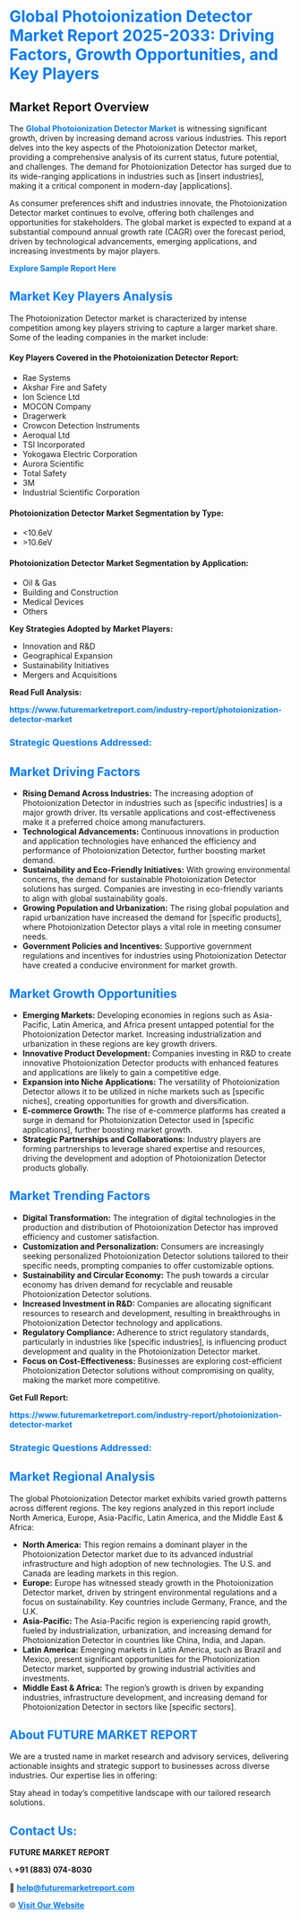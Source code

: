 <h1 style="color: #007BFF;">Global Photoionization Detector Market Report 2025-2033: Driving Factors, Growth Opportunities, and Key Players</h1>

<section id="overview">
<h2>Market Report Overview</h2>
<p>The <a href="https://www.futuremarketreport.com/industry-report/photoionization-detector-market" style="color: #007BFF; text-decoration: none;"><strong>Global Photoionization Detector Market</strong></a> is witnessing significant growth, driven by increasing demand across various industries. This report delves into the key aspects of the Photoionization Detector market, providing a comprehensive analysis of its current status, future potential, and challenges. The demand for Photoionization Detector has surged due to its wide-ranging applications in industries such as [insert industries], making it a critical component in modern-day [applications].</p>
<p>As consumer preferences shift and industries innovate, the Photoionization Detector market continues to evolve, offering both challenges and opportunities for stakeholders. The global market is expected to expand at a substantial compound annual growth rate (CAGR) over the forecast period, driven by technological advancements, emerging applications, and increasing investments by major players.</p>
</section>

<section id="overview">
<p><a href="https://www.futuremarketreport.com/request-sample/reportId=83969" style="color: #007BFF; text-decoration: none;"><strong>Explore Sample Report Here</strong></a></p>
</section>

<section id="key-players">
<h2 style="color: #007BFF;">Market Key Players Analysis</h2>
<p>The Photoionization Detector market is characterized by intense competition among key players striving to capture a larger market share. Some of the leading companies in the market include:</p>
<h4>Key Players Covered in the Photoionization Detector Report:</h4>
<ul><li>Rae Systems</li><li>Akshar Fire and Safety</li><li>Ion Science Ltd</li><li>MOCON Company</li><li>Dragerwerk</li><li>Crowcon Detection Instruments</li><li>Aeroqual Ltd</li><li>TSI Incorporated</li><li>Yokogawa Electric Corporation</li><li>Aurora Scientific</li><li>Total Safety</li><li>3M</li><li>Industrial Scientific Corporation</li></ul>
<h4>Photoionization Detector Market Segmentation by Type:</h4>
<ul><li>&lt;10.6eV</li><li>&gt;10.6eV</li></ul>

<h4>Photoionization Detector Market Segmentation by Application:</h4>
<ul><li>Oil &amp; Gas</li><li>Building and Construction</li><li>Medical Devices</li><li>Others</li></ul>
<p><strong>Key Strategies Adopted by Market Players:</strong></p>
<ul>
<li>Innovation and R&D</li>
<li>Geographical Expansion</li>
<li>Sustainability Initiatives</li>
<li>Mergers and Acquisitions</li>
</ul>
</section>

<section>
<p><strong>Read Full Analysis: </strong></p><a href="https://www.futuremarketreport.com/industry-report/photoionization-detector-market" style="color: #007BFF; text-decoration: none;"><strong>https://www.futuremarketreport.com/industry-report/photoionization-detector-market</strong></a>
<h3 style="color: #007BFF;">Strategic Questions Addressed:</h3>
</section>

<section id="driving-factors">
<h2 style="color: #007BFF;">Market Driving Factors</h2>
<ul>
<li><strong>Rising Demand Across Industries:</strong> The increasing adoption of Photoionization Detector in industries such as [specific industries] is a major growth driver. Its versatile applications and cost-effectiveness make it a preferred choice among manufacturers.</li>
<li><strong>Technological Advancements:</strong> Continuous innovations in production and application technologies have enhanced the efficiency and performance of Photoionization Detector, further boosting market demand.</li>
<li><strong>Sustainability and Eco-Friendly Initiatives:</strong> With growing environmental concerns, the demand for sustainable Photoionization Detector solutions has surged. Companies are investing in eco-friendly variants to align with global sustainability goals.</li>
<li><strong>Growing Population and Urbanization:</strong> The rising global population and rapid urbanization have increased the demand for [specific products], where Photoionization Detector plays a vital role in meeting consumer needs.</li>
<li><strong>Government Policies and Incentives:</strong> Supportive government regulations and incentives for industries using Photoionization Detector have created a conducive environment for market growth.</li>
</ul>
</section>

<section id="growth-opportunities">
<h2 style="color: #007BFF;">Market Growth Opportunities</h2>
<ul>
<li><strong>Emerging Markets:</strong> Developing economies in regions such as Asia-Pacific, Latin America, and Africa present untapped potential for the Photoionization Detector market. Increasing industrialization and urbanization in these regions are key growth drivers.</li>
<li><strong>Innovative Product Development:</strong> Companies investing in R&D to create innovative Photoionization Detector products with enhanced features and applications are likely to gain a competitive edge.</li>
<li><strong>Expansion into Niche Applications:</strong> The versatility of Photoionization Detector allows it to be utilized in niche markets such as [specific niches], creating opportunities for growth and diversification.</li>
<li><strong>E-commerce Growth:</strong> The rise of e-commerce platforms has created a surge in demand for Photoionization Detector used in [specific applications], further boosting market growth.</li>
<li><strong>Strategic Partnerships and Collaborations:</strong> Industry players are forming partnerships to leverage shared expertise and resources, driving the development and adoption of Photoionization Detector products globally.</li>
</ul>
</section>

<section id="trending-factors">
<h2 style="color: #007BFF;">Market Trending Factors</h2>
<ul>
<li><strong>Digital Transformation:</strong> The integration of digital technologies in the production and distribution of Photoionization Detector has improved efficiency and customer satisfaction.</li>
<li><strong>Customization and Personalization:</strong> Consumers are increasingly seeking personalized Photoionization Detector solutions tailored to their specific needs, prompting companies to offer customizable options.</li>
<li><strong>Sustainability and Circular Economy:</strong> The push towards a circular economy has driven demand for recyclable and reusable Photoionization Detector solutions.</li>
<li><strong>Increased Investment in R&D:</strong> Companies are allocating significant resources to research and development, resulting in breakthroughs in Photoionization Detector technology and applications.</li>
<li><strong>Regulatory Compliance:</strong> Adherence to strict regulatory standards, particularly in industries like [specific industries], is influencing product development and quality in the Photoionization Detector market.</li>
<li><strong>Focus on Cost-Effectiveness:</strong> Businesses are exploring cost-efficient Photoionization Detector solutions without compromising on quality, making the market more competitive.</li>
</ul>
</section>

<section>
<p><strong>Get Full Report: </strong></p><a href="https://www.futuremarketreport.com/industry-report/photoionization-detector-market" style="color: #007BFF; text-decoration: none;"><strong>https://www.futuremarketreport.com/industry-report/photoionization-detector-market</strong></a>
<h3 style="color: #007BFF;">Strategic Questions Addressed:</h3>
</section>


<section id="regional-analysis">
<h2 style="color: #007BFF;">Market Regional Analysis</h2>
<p>The global Photoionization Detector market exhibits varied growth patterns across different regions. The key regions analyzed in this report include North America, Europe, Asia-Pacific, Latin America, and the Middle East & Africa:</p>
<ul>
<li><strong>North America:</strong> This region remains a dominant player in the Photoionization Detector market due to its advanced industrial infrastructure and high adoption of new technologies. The U.S. and Canada are leading markets in this region.</li>
<li><strong>Europe:</strong> Europe has witnessed steady growth in the Photoionization Detector market, driven by stringent environmental regulations and a focus on sustainability. Key countries include Germany, France, and the U.K.</li>
<li><strong>Asia-Pacific:</strong> The Asia-Pacific region is experiencing rapid growth, fueled by industrialization, urbanization, and increasing demand for Photoionization Detector in countries like China, India, and Japan.</li>
<li><strong>Latin America:</strong> Emerging markets in Latin America, such as Brazil and Mexico, present significant opportunities for the Photoionization Detector market, supported by growing industrial activities and investments.</li>
<li><strong>Middle East & Africa:</strong> The region’s growth is driven by expanding industries, infrastructure development, and increasing demand for Photoionization Detector in sectors like [specific sectors].</li>
</ul>
</section>

<footer>
<h2 style="color: #007BFF;">About FUTURE MARKET REPORT</h2>
<p>We are a trusted name in market research and advisory services, delivering actionable insights and strategic support to businesses across diverse industries. Our expertise lies in offering:</p>

<p>Stay ahead in today’s competitive landscape with our tailored research solutions.</p>

<h2 style="color: #007BFF;">Contact Us:</h2>
<p><strong>FUTURE MARKET REPORT</strong></p>
<p>📞 <strong>+91 (883) 074-8030</strong></p>
<p>📧 <strong><a href="mailto:help@futuremarketreport.com" style="color: #007BFF;">help@futuremarketreport.com</a></strong></p>
<p>🌐 <strong><a href="https://www.futuremarketreport.com/" style="color: #007BFF;">Visit Our Website</a></strong></p>
</footer>
